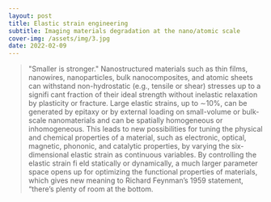 ```yaml
---
layout: post
title: Elastic strain engineering
subtitle: Imaging materials degradation at the nano/atomic scale
cover-img: /assets/img/3.jpg
date: 2022-02-09
---
```



> "Smaller is stronger." Nanostructured materials such as thin films, nanowires, nanoparticles, bulk nanocomposites, and atomic sheets can withstand non-hydrostatic (e.g., tensile or shear) stresses up to a signifi cant fraction of their ideal strength without inelastic relaxation by plasticity or fracture. Large elastic strains, up to ∼10%, can be generated by epitaxy or by external loading on small-volume or bulk-scale nanomaterials and can be spatially homogeneous or inhomogeneous. This leads to new possibilities for tuning the physical and chemical properties of a material, such as electronic, optical, magnetic, phononic, and
catalytic properties, by varying the six-dimensional elastic strain as continuous variables. By controlling the elastic strain fi eld statically or dynamically, a much larger parameter space opens up for optimizing the functional properties of materials, which gives new meaning to Richard Feynman’s 1959 statement, “there’s plenty of room at the bottom.
